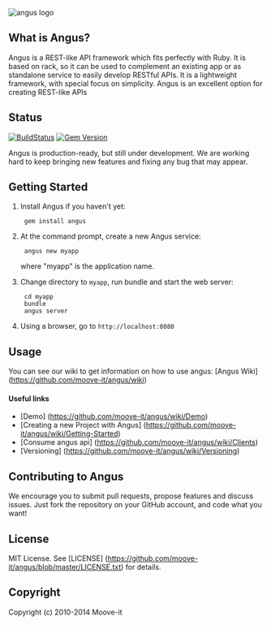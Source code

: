 ![angus logo](http://moove-it.github.io/angus/angus_logo.png)


## What is Angus?

Angus is a REST-like API framework which fits perfectly with Ruby.
It is based on rack, so it can be used to complement an existing app or as standalone service to
easily develop RESTful APIs. It is a lightweight framework, with
special focus on simplicity. Angus is an excellent option for creating REST-like APIs

## Status

[![BuildStatus](https://api.travis-ci.org/moove-it/angus.png)](https://travis-ci.org/moove-it/angus) [![Gem Version](https://badge.fury.io/rb/angus.png)](http://badge.fury.io/rb/angus)

Angus is production-ready, but still under development. We are working hard to keep bringing new
features and fixing any bug that may appear.

## Getting Started

1. Install Angus if you haven't yet:

        gem install angus

2. At the command prompt, create a new Angus service:

        angus new myapp

   where "myapp" is the application name.

3. Change directory to `myapp`, run bundle and start the web server:

        cd myapp
        bundle
        angus server

4. Using a browser, go to `http://localhost:8080`

## Usage

You can see our wiki to get information on how to use angus:  [Angus Wiki] (https://github.com/moove-it/angus/wiki)

#### Useful links

 * [Demo] (https://github.com/moove-it/angus/wiki/Demo)
 * [Creating a new Project with Angus] (https://github.com/moove-it/angus/wiki/Getting-Started)
 * [Consume angus api] (https://github.com/moove-it/angus/wiki/Clients)
 * [Versioning] (https://github.com/moove-it/angus/wiki/Versioning)


## Contributing to Angus

We encourage you to submit pull requests, propose features and discuss issues. Just fork the
repository on your GitHub account, and code what you want!

## License

MIT License. See [LICENSE] (https://github.com/moove-it/angus/blob/master/LICENSE.txt) for details.

## Copyright

Copyright (c) 2010-2014 Moove-it
